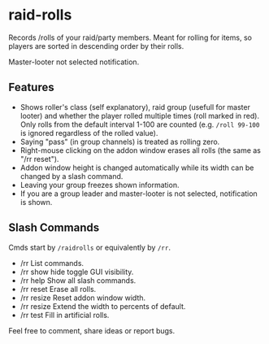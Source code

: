 # raid-rolls

Records /rolls of your raid/party members. Meant for rolling for items, so players are sorted in descending order by their rolls.

Master-looter not selected notification.

## Features

* Shows roller's class (self explanatory), raid group (usefull for master looter) and whether the player rolled multiple times (roll marked in red). Only rolls from the default interval 1-100 are counted (e.g. `/roll 99-100` is ignored regardless of the rolled value).
* Saying "pass" (in group channels) is treated as rolling zero.
* Right-mouse clicking on the addon window erases all rolls (the same as "/rr reset").
* Addon window height is changed automatically while its width can be changed by a slash command.
* Leaving your group freezes shown information.
* If you are a group leader and master-looter is not selected, notification is shown.

## Slash Commands

Cmds start by `/raidrolls` or equivalently by `/rr`.
* /rr List commands.
* /rr show hide toggle GUI visibility.
* /rr help Show all slash commands.
* /rr reset Erase all rolls.
* /rr resize Reset addon window width.
* /rr resize <number> Extend the width to <number> percents of default.
* /rr test Fill in artificial rolls.

Feel free to comment, share ideas or report bugs.

